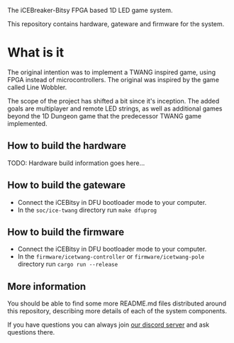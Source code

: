 The iCEBreaker-Bitsy FPGA based 1D LED game system.

This repository contains hardware, gateware and firmware for the system.

# What is it

The original intention was to implement a TWANG inspired game, using FPGA
instead of microcontrollers. The original was
inspired by the game called Line Wobbler.

The scope of the project has shifted a bit since it's inception. The added
goals are multiplayer and remote LED strings, as well as additional games
beyond the 1D Dungeon game that the predecessor TWANG game implemented.

## How to build the hardware

TODO: Hardware build information goes here...

## How to build the gateware

* Connect the iCEBitsy in DFU bootloader mode to your computer.
* In the `soc/ice-twang` directory run `make dfuprog`

## How to build the firmware

* Connect the iCEBitsy in DFU bootloader mode to your computer.
* In the `firmware/icetwang-controller` or `firmware/icetwang-pole` directory
  run `cargo run --release`

## More information

You should be able to find some more README.md files distributed around this
repository, describing more details of each of the system components.

If you have questions you can always join [our discord
server](https://1bitsquared.com/pages/chat) and ask questions there.
